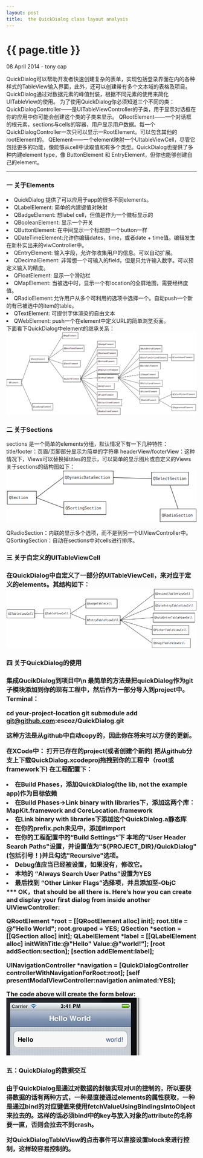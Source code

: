 ```yaml
---
layout: post
title:  the QuickDialog class layout analysis
---
```


{{ page.title }}
================

<p class="meta">08 April 2014 - tony cap</p>
QuickDialog可以帮助开发者快速创建复杂的表单，实现包括登录界面在内的各种样式的TableView输入界面，此外，还可以创建带有多个文本域的表格及项目。
QuickDialog通过对数据元素的峰值封装，根据不同元素的使用来简化UITableView的使用。
为了使用QuickDialog你必须知道三个不同的类：
QuickDialogController——是UITableViewController的子类，用于显示对话框在你的应用中你可能会创建这个类的子类来显示。
QRootElement——一个对话框的根元素，sections与cells的容器，用户显示用户数据。每一个QuickDialogController一次只可以显示一RootElement。可以包含其他的rootElement的。
QElement——一个element映射一个UItableViewCell，尽管它包括更多的功能，像能够从cell中读取值和有多个类型。QuickDialog也提供了多种内建element type，像 ButtonElement 和 EntryElement，但你也能够创建自己的element。
<hr />

<h3>一 关于Elements</h3>
<li>QuickDialog 提供了可以应用于app的很多不同elements。</li>
<li>QLabelElement: 简单的内建键值对映射</li>
<li>QBadgeElement: 想label cell，但值是作为一个徽标显示的</li>
<li>QBooleanElement: 显示一个开关</li>
<li>QButtonElement: 在中间显示一个标题想一个button一样</li>
<li>QDateTimeElement:允许你编辑dates，time，或者date + time值。编辑发生在新朴实出来的viwController中。</li>
<li>QEntryElement: 输入字段，允许你收集用户的信息。可以自动扩展。</li>
<li>QDecimalElement: 非常想一个可输入的field，但是只允许输入数字。可以预定义输入的精度。</li>
<li>QFloatElement: 显示一个滑动栏</li>
<li>QMapElement: 当被选中时，显示一个有location的全屏地图，需要经纬度值。</li>
<li>QRadioElement:允许用户从多个可利用的选项中选择一个。自动push一个新的有已被选中的item的table。</li>
<li>QTextElement: 可提供字体渲染的自由文本</li>
<li>QWebElement: push一个在element中定义URL的简单浏览页面。</li>
下面看下QuickDialog中element的继承关系： 
 <img src="/images/20140308_quickdialog_1.png" alt="the element class"/>

<h3>二 关于Sections</h3>
sections 是一个简单的elements分组，默认情况下有一下几种特性：
title/footer：页眉/页脚部分显示为简单的字符串
headerView/footerView：这种情况下，Views可以替换掉titles的显示，可以简单的显示图片或自定义的Views
关于sections的结构图如下： 
<img src="/images/20140308_quickdialog_2.png" alt="the Sections class"/>

QRadioSection：内联的显示多个选项，而不是到另一个UIViewController中。
QSortingSection：自动在sections中对cells进行排序。

<h3>三 关于自定义的UITableViewCell<h3>
在QuickDialog中自定义了一部分的UITableViewCell，来对应于定义的elements。其结构如下：
<img src="/images/20140308_quickdialog_3.png" alt="the custom UITableViewCell"/>

<h3>四 关于QuickDialog的使用<h3>
集成QucikDialog到项目中\n 最简单的方法是把quickDialog作为git子模块添加到你的现有工程中，然后作为一部分导入到project中。 Terminal：

cd your-project-location git submodule add git@github.com:escoz/QuickDialog.git

这种方法是从github中自动copy的，因此你在将来可以方便的更新。

在XCode中： 打开已存在的project(或者创建个新的) 把从github分支上下载QuickDialog.xcodeproj拖拽到你的工程中（root或framework下) 在工程配置下：

<li>在Build Phases，添加QuickDialog(the lib, not the example app)作为目标依赖</li>
<li>在Build Phases->Link binary with libraries下，添加这两个库：MapKit.framework and CoreLocation.framework</li>
<li>在Link binary with libraries下添加这个QuickDialog.a静态库</li>
<li>在你的prefix.pch未见中，添加#import</li>
<li>在你的工程配置中的“Build Settings”下 本地的"User Header Search Paths"设置，并设置值为"${PROJECT_DIR}/QuickDialog"(包括引号！)并且勾选"Recursive"选项。</li>
<li>Debug值应当已经被设置，如果没有，修改它。</li>
<li>本地的 “Always Search User Paths”设置为YES</li>
<li>最后找到 “Other Linker Flags”选择项，并且添加至-ObjC</li>
 *** OK，that should be all there is. Here’s how you can create and display your first dialog from inside another UIViewController:

 QRootElement *root = [[QRootElement alloc] init]; 
 root.title = @"Hello World"; 
 root.grouped = YES; 
 QSection *section = [[QSection alloc] init]; 
 QLabelElement *label = [[QLabelElement alloc] initWithTitle:@"Hello" Value:@"world!"];
[root addSection:section]; 
[section addElement:label];

UINavigationController *navigation = [QuickDialogController controllerWithNavigationForRoot:root]; 
[self presentModalViewController:navigation animated:YES];

The code above will create the form below:
<img src="/images/20140308_quickdialog_4.png" alt="the custom UITableViewCell"/>

<h3>五：QuickDialog的数据交互<h3>
由于QuickDialog是通过对数据的封装实现对UI的控制的，所以要获得数据的话有两种方式，一种是直接通过elements的属性获取，一种是通过bind的对应键值来使用fetchValueUsingBindingsIntoObject来拉去的。这样的话必须bind中的key与放入对象的attribute的名称要一直，否则会拉去不到crash。

对QuickDialogTableView的点击事件可以直接设置block来进行控制，这样较容易控制的。
